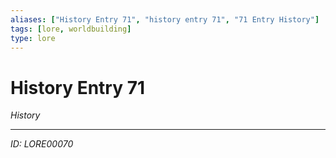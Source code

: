```yaml
---
aliases: ["History Entry 71", "history entry 71", "71 Entry History"]
tags: [lore, worldbuilding]
type: lore
---
```


# History Entry 71

*History*

---
*ID: LORE00070*